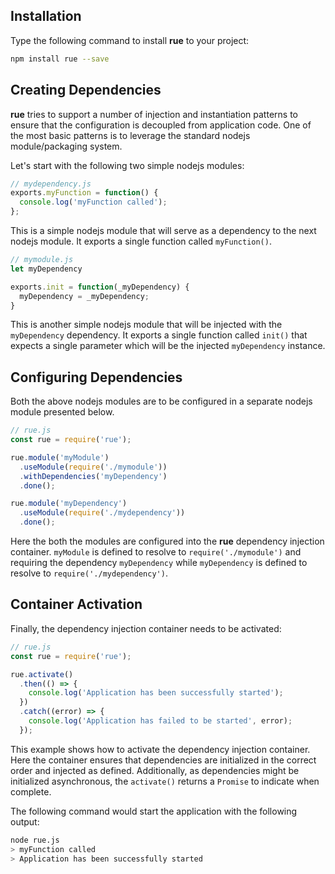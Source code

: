 ## Installation
Type the following command to install **rue** to your project:
```bash
npm install rue --save
```

## Creating Dependencies
**rue** tries to support a number of injection and instantiation patterns to
ensure that the configuration is decoupled from application code. One of the
most basic patterns is to leverage the standard nodejs module/packaging system.

Let's start with the following two simple nodejs modules:

```javascript
// mydependency.js
exports.myFunction = function() {
  console.log('myFunction called');
};
```

This is a simple nodejs module that will serve as a dependency to the next
nodejs module. It exports a single function called `myFunction()`.

```javascript
// mymodule.js
let myDependency

exports.init = function(_myDependency) {
  myDependency = _myDependency;
}
```

This is another simple nodejs module that will be injected with the
`myDependency` dependency. It exports a single function called `init()` that
expects a single parameter which will be the injected `myDependency` instance.

## Configuring Dependencies
Both the above nodejs modules are to be configured in a separate nodejs module
presented below.

```javascript
// rue.js
const rue = require('rue');

rue.module('myModule')
  .useModule(require('./mymodule'))
  .withDependencies('myDependency')
  .done();

rue.module('myDependency')
  .useModule(require('./mydependency'))
  .done();
```

Here the both the modules are configured into the **rue** dependency injection
container. `myModule` is defined to resolve to `require('./mymodule')`
and requiring the dependency `myDependency` while `myDependency` is defined to
resolve to `require('./mydependency')`.

## Container Activation
Finally, the dependency injection container needs to be activated:

```javascript
// rue.js
const rue = require('rue');

rue.activate()
  .then(() => {
    console.log('Application has been successfully started');
  })
  .catch((error) => {
    console.log('Application has failed to be started', error);    
  });
```

This example shows how to activate the dependency injection container. Here the
container ensures that dependencies are initialized in the correct order and
injected as defined. Additionally, as dependencies might be initialized
asynchronous, the `activate()` returns a `Promise` to indicate when complete.

The following command would start the application with the following output:

```bash
node rue.js
> myFunction called
> Application has been successfully started
```
